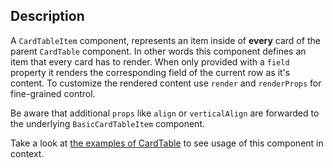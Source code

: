 ## Description

A `CardTableItem` component, represents an item inside of **every** card of the parent `CardTable` component. In other words this component defines an item that every card has to render. When only provided with a `field` property it renders the corresponding field of the current row as it's content. To customize the rendered content use `render` and `renderProps` for fine-grained control.

Be aware that additional `props` like `align` or `verticalAlign` are forwarded to the underlying `BasicCardTableItem` component.

Take a look at [the examples of CardTable](#/Components/CardTable) to see usage of this component in context.